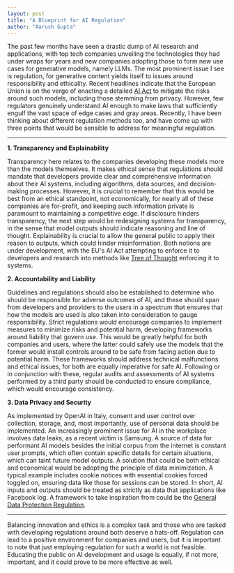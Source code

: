 ```yaml
---
layout: post
title: "A Blueprint for AI Regulation"
author: "Aarush Gupta"
---
```


The past few months have seen a drastic dump of AI research and applications, with top tech companies unveiling the technologies they had under wraps for years and new companies adopting those to form new use cases for generative models, namely LLMs. The most prominent issue I see is regulation, for generative content yields itself to issues around responsibility and ethicality. Recent headlines indicate that the European Union is on the verge of enacting a detailed [AI Act](https://artificialintelligenceact.eu/) to mitigate the risks around such models, including those stemming from privacy. However, few regulators genuinely understand AI enough to make laws that sufficiently engulf the vast space of edge cases and gray areas. Recently, I have been thinking about different regulation methods too, and have come up with three points that would be sensible to address for meaningful regulation.

---

**1. Transparency and Explainability**

Transparency here relates to the companies developing these models more than the models themselves. It makes ethical sense that regulations should mandate that developers provide clear and comprehensive information about their AI systems, including algorithms, data sources, and decision-making processes. However, it is crucial to remember that this would be best from an ethical standpoint, not economically, for nearly all of these companies are for-profit, and keeping such information private is paramount to maintaining a competitive edge. If disclosure hinders transparency, the next step would be redesigning systems for transparency, in the sense that model outputs should indicate reasoning and line of thought. Explainability is crucial to allow the general public to apply their reason to outputs, which could hinder misinformation. Both notions are under development, with the EU's AI Act attempting to enforce it to developers and research into methods like [Tree of Thought](https://arxiv.org/abs/2305.10601) enforcing it to systems. 

**2. Accountability and Liability**

Guidelines and regulations should also be established to determine who should be responsible for adverse outcomes of AI, and these should span from developers and providers to the users in a spectrum that ensures that how the models are used is also taken into consideration to gauge responsibility. Strict regulations would encourage companies to implement measures to minimize risks and potential harm, developing frameworks around liability that govern use. This would be greatly helpful for both companies and users, where the latter could safely use the models that the former would install controls around to be safe from facing action due to potential harm. These frameworks should address technical malfunctions and ethical issues, for both are equally imperative for safe AI. Following or in conjunction with these, regular audits and assessments of AI systems performed by a third party should be conducted to ensure compliance, which would encourage consistency.

**3. Data Privacy and Security**

As implemented by OpenAI in Italy, consent and user control over collection, storage, and, most importantly, use of personal data should be implemented. An increasingly prominent issue for AI in the workplace involves data leaks, as a recent victim is Samsung. A source of data for performant AI models besides the initial corpus from the internet is constant user prompts, which often contain specific details for certain situations, which can taint future model outputs. A solution that could be both ethical and economical would be adopting the principle of data minimization. A typical example includes cookie notices with essential cookies forced toggled on, ensuring data like those for sessions can be stored. In short, AI inputs and outputs should be treated as strictly as data that applications like Facebook log. A framework to take inspiration from could be the [General Data Protection Regulation](https://gdpr-info.eu/).

---

Balancing innovation and ethics is a complex task and those who are tasked with developing regulations around both deserve a hats-off. Regulation can lead to a positive environment for companies and users, but it is important to note that just employing regulation for such a world is not feasible. Educating the public on AI development and usage is equally, if not more, important, and it could prove to be more effective as well.
